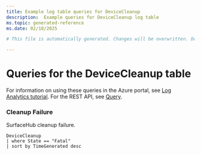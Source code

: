 ```yaml
---
title: Example log table queries for DeviceCleanup
description:  Example queries for DeviceCleanup log table
ms.topic: generated-reference
ms.date: 02/18/2025

# This file is automatically generated. Changes will be overwritten. Do not change this file directly. 

---
```


# Queries for the DeviceCleanup table

For information on using these queries in the Azure portal, see [Log Analytics tutorial](/azure/azure-monitor/logs/log-analytics-tutorial). For the REST API, see [Query](/rest/api/loganalytics/query).


### Cleanup Failure  


SurfaceHub cleanup failure.  

```query
DeviceCleanup
| where State == "Fatal" 
| sort by TimeGenerated desc
```

